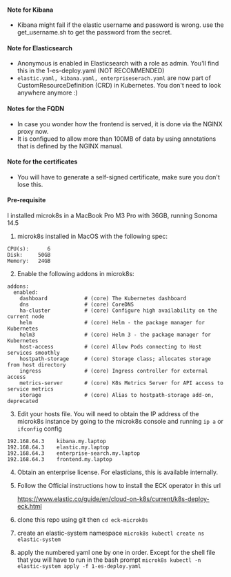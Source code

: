 

#### Note for Kibana
- Kibana might fail if the elastic username and password is wrong. use the get_username.sh to get the password from the secret.
#### Note for Elasticsearch
- Anonymous is enabled in Elasticsearch with a role as admin. You'll find this in the 1-es-deploy.yaml (NOT RECOMMENDED)
- ```elastic.yaml, kibana.yaml, enterpriseserach.yaml``` are now part of CustomResourceDefinition (CRD) in Kubernetes. You don't need to look anywhere anymore :)
#### Notes for the FQDN
- In case you wonder how the frontend is served, it is done via the NGINX proxy now.
- It is configued to allow more than 100MB of data by using annotations that is defined by the NGINX manual.
#### Note for the certificates
- You will have to generate a self-signed certificate, make sure you don't lose this. 


#### Pre-requisite

I installed microk8s in a MacBook Pro M3 Pro with 36GB, running Sonoma 14.5

1. microk8s installed in MacOS with the following spec:
```
CPU(s):      6
Disk:     50GB
Memory:   24GB
```
2. Enable the following addons in microk8s:

```
addons:
  enabled:
    dashboard            # (core) The Kubernetes dashboard
    dns                  # (core) CoreDNS
    ha-cluster           # (core) Configure high availability on the current node
    helm                 # (core) Helm - the package manager for Kubernetes
    helm3                # (core) Helm 3 - the package manager for Kubernetes
    host-access          # (core) Allow Pods connecting to Host services smoothly
    hostpath-storage     # (core) Storage class; allocates storage from host directory
    ingress              # (core) Ingress controller for external access
    metrics-server       # (core) K8s Metrics Server for API access to service metrics
    storage              # (core) Alias to hostpath-storage add-on, deprecated
```

3. Edit your hosts file. You will need to obtain the IP address of the microk8s instance by going to the microk8s console and running ```ip a``` or ```ifconfig``` config

```
192.168.64.3	kibana.my.laptop
192.168.64.3	elastic.my.laptop
192.168.64.3	enterprise-search.my.laptop
192.168.64.3	frontend.my.laptop
```

4. Obtain an enterprise license. For elasticians, this is available internally.
5. Follow the Official instructions how to install the ECK operator in this url
   
   https://www.elastic.co/guide/en/cloud-on-k8s/current/k8s-deploy-eck.html
6. clone this repo using git then ```cd eck-microk8s```
7. create an elastic-system namespace ```microk8s kubectl create ns elastic-system```
8. apply the numbered yaml one by one in order. Except for the shell file that you will have to run in the bash prompt
    ```microk8s kubectl -n elastic-system apply -f 1-es-deploy.yaml```
